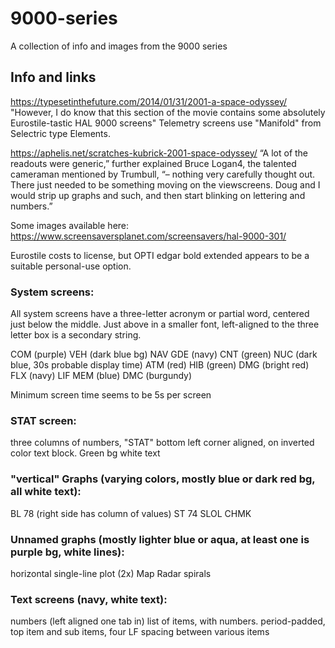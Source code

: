 # 9000-series
A collection of info and images from the 9000 series

## Info and links
https://typesetinthefuture.com/2014/01/31/2001-a-space-odyssey/
"However, I do know that this section of the movie contains some absolutely Eurostile-tastic HAL 9000 screens"
Telemetry screens use "Manifold" from Selectric type Elements.

https://aphelis.net/scratches-kubrick-2001-space-odyssey/
“A lot of the readouts were generic,” further explained Bruce Logan4, the talented cameraman mentioned by Trumbull, “– nothing very carefully thought out. There just needed to be something moving on the viewscreens. Doug and I would strip up graphs and such, and then start blinking on lettering and numbers.” 

Some images available here:
https://www.screensaversplanet.com/screensavers/hal-9000-301/

Eurostile costs to license, but OPTI edgar bold extended appears to be a suitable personal-use option.

### System screens:
All system screens have a three-letter acronym or partial word, centered just below the middle.  Just above in a smaller font, left-aligned to the three letter box is a secondary string.  

COM (purple)
VEH (dark blue bg)
NAV
GDE (navy)
CNT (green)
NUC (dark blue, 30s probable display time)
ATM (red)
HIB (green)
DMG (bright red)
FLX (navy)
LIF 
MEM (blue)
DMC (burgundy)


Minimum screen time seems to be 5s per screen

### STAT screen: 
three columns of numbers,
"STAT" bottom left corner aligned, on inverted color text block. Green bg white text


### "vertical" Graphs (varying colors, mostly blue or dark red bg, all white text):
BL 78 (right side has column of values)
ST 74
SLOL
CHMK


### Unnamed graphs (mostly lighter blue or aqua, at least one is purple bg, white lines):
horizontal single-line plot (2x)
Map
Radar
spirals

### Text screens (navy, white text):
numbers (left aligned one tab in)
list of items, with numbers.  period-padded, top item and sub items, four LF spacing between various items
